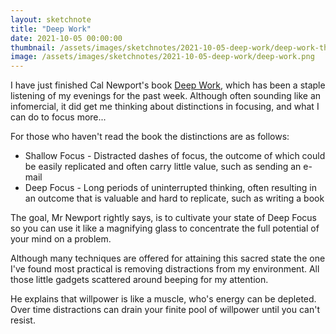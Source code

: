 ```yaml
---
layout: sketchnote
title: "Deep Work"
date: 2021-10-05 00:00:00
thumbnail: /assets/images/sketchnotes/2021-10-05-deep-work/deep-work-thumbnail.png
image: /assets/images/sketchnotes/2021-10-05-deep-work/deep-work.png
---
```


I have just finished Cal Newport's book [Deep Work](https://www.calnewport.com/books/deep-work/), which has been a staple listening of my evenings for the past week. Although often sounding like an infomercial, it did get me thinking about distinctions in focusing, and what I can do to focus more...

For those who haven't read the book the distinctions are as follows:
- Shallow Focus - Distracted dashes of focus, the outcome of which could be easily replicated and often carry little value, such as sending an e-mail
- Deep Focus - Long periods of uninterrupted thinking, often resulting in an outcome that is valuable and hard to replicate, such as writing a book

The goal, Mr Newport rightly says, is to cultivate your state of Deep Focus so you can use it like a magnifying glass to concentrate the full potential of your mind on a problem.

Although many techniques are offered for attaining this sacred state the one I've found most practical is removing distractions from my environment. All those little gadgets scattered around beeping for my attention.

He explains that willpower is like a muscle, who's energy can be depleted. Over time distractions can drain your finite pool of willpower until you can't resist.
